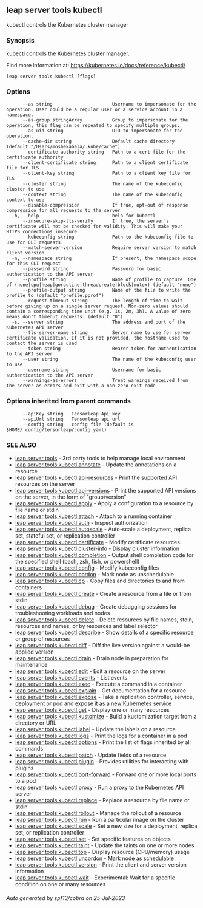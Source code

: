 ## leap server tools kubectl

kubectl controls the Kubernetes cluster manager

### Synopsis

kubectl controls the Kubernetes cluster manager.

 Find more information at: https://kubernetes.io/docs/reference/kubectl/

```
leap server tools kubectl [flags]
```

### Options

```
      --as string                      Username to impersonate for the operation. User could be a regular user or a service account in a namespace.
      --as-group stringArray           Group to impersonate for the operation, this flag can be repeated to specify multiple groups.
      --as-uid string                  UID to impersonate for the operation.
      --cache-dir string               Default cache directory (default "/Users/moshekabala/.kube/cache")
      --certificate-authority string   Path to a cert file for the certificate authority
      --client-certificate string      Path to a client certificate file for TLS
      --client-key string              Path to a client key file for TLS
      --cluster string                 The name of the kubeconfig cluster to use
      --context string                 The name of the kubeconfig context to use
      --disable-compression            If true, opt-out of response compression for all requests to the server
  -h, --help                           help for kubectl
      --insecure-skip-tls-verify       If true, the server's certificate will not be checked for validity. This will make your HTTPS connections insecure
      --kubeconfig string              Path to the kubeconfig file to use for CLI requests.
      --match-server-version           Require server version to match client version
  -n, --namespace string               If present, the namespace scope for this CLI request
      --password string                Password for basic authentication to the API server
      --profile string                 Name of profile to capture. One of (none|cpu|heap|goroutine|threadcreate|block|mutex) (default "none")
      --profile-output string          Name of the file to write the profile to (default "profile.pprof")
      --request-timeout string         The length of time to wait before giving up on a single server request. Non-zero values should contain a corresponding time unit (e.g. 1s, 2m, 3h). A value of zero means don't timeout requests. (default "0")
  -s, --server string                  The address and port of the Kubernetes API server
      --tls-server-name string         Server name to use for server certificate validation. If it is not provided, the hostname used to contact the server is used
      --token string                   Bearer token for authentication to the API server
      --user string                    The name of the kubeconfig user to use
      --username string                Username for basic authentication to the API server
      --warnings-as-errors             Treat warnings received from the server as errors and exit with a non-zero exit code
```

### Options inherited from parent commands

```
      --apiKey string   Tensorleap Api key
      --apiUrl string   Tensorleap api url
      --config string   config file (default is $HOME/.config/tensorleap/config.yaml)
```

### SEE ALSO

* [leap server tools](leap_server_tools.md)	 - 3rd party tools to help manage local environment
* [leap server tools kubectl annotate](leap_server_tools_kubectl_annotate.md)	 - Update the annotations on a resource
* [leap server tools kubectl api-resources](leap_server_tools_kubectl_api-resources.md)	 - Print the supported API resources on the server
* [leap server tools kubectl api-versions](leap_server_tools_kubectl_api-versions.md)	 - Print the supported API versions on the server, in the form of "group/version"
* [leap server tools kubectl apply](leap_server_tools_kubectl_apply.md)	 - Apply a configuration to a resource by file name or stdin
* [leap server tools kubectl attach](leap_server_tools_kubectl_attach.md)	 - Attach to a running container
* [leap server tools kubectl auth](leap_server_tools_kubectl_auth.md)	 - Inspect authorization
* [leap server tools kubectl autoscale](leap_server_tools_kubectl_autoscale.md)	 - Auto-scale a deployment, replica set, stateful set, or replication controller
* [leap server tools kubectl certificate](leap_server_tools_kubectl_certificate.md)	 - Modify certificate resources.
* [leap server tools kubectl cluster-info](leap_server_tools_kubectl_cluster-info.md)	 - Display cluster information
* [leap server tools kubectl completion](leap_server_tools_kubectl_completion.md)	 - Output shell completion code for the specified shell (bash, zsh, fish, or powershell)
* [leap server tools kubectl config](leap_server_tools_kubectl_config.md)	 - Modify kubeconfig files
* [leap server tools kubectl cordon](leap_server_tools_kubectl_cordon.md)	 - Mark node as unschedulable
* [leap server tools kubectl cp](leap_server_tools_kubectl_cp.md)	 - Copy files and directories to and from containers
* [leap server tools kubectl create](leap_server_tools_kubectl_create.md)	 - Create a resource from a file or from stdin
* [leap server tools kubectl debug](leap_server_tools_kubectl_debug.md)	 - Create debugging sessions for troubleshooting workloads and nodes
* [leap server tools kubectl delete](leap_server_tools_kubectl_delete.md)	 - Delete resources by file names, stdin, resources and names, or by resources and label selector
* [leap server tools kubectl describe](leap_server_tools_kubectl_describe.md)	 - Show details of a specific resource or group of resources
* [leap server tools kubectl diff](leap_server_tools_kubectl_diff.md)	 - Diff the live version against a would-be applied version
* [leap server tools kubectl drain](leap_server_tools_kubectl_drain.md)	 - Drain node in preparation for maintenance
* [leap server tools kubectl edit](leap_server_tools_kubectl_edit.md)	 - Edit a resource on the server
* [leap server tools kubectl events](leap_server_tools_kubectl_events.md)	 - List events
* [leap server tools kubectl exec](leap_server_tools_kubectl_exec.md)	 - Execute a command in a container
* [leap server tools kubectl explain](leap_server_tools_kubectl_explain.md)	 - Get documentation for a resource
* [leap server tools kubectl expose](leap_server_tools_kubectl_expose.md)	 - Take a replication controller, service, deployment or pod and expose it as a new Kubernetes service
* [leap server tools kubectl get](leap_server_tools_kubectl_get.md)	 - Display one or many resources
* [leap server tools kubectl kustomize](leap_server_tools_kubectl_kustomize.md)	 - Build a kustomization target from a directory or URL
* [leap server tools kubectl label](leap_server_tools_kubectl_label.md)	 - Update the labels on a resource
* [leap server tools kubectl logs](leap_server_tools_kubectl_logs.md)	 - Print the logs for a container in a pod
* [leap server tools kubectl options](leap_server_tools_kubectl_options.md)	 - Print the list of flags inherited by all commands
* [leap server tools kubectl patch](leap_server_tools_kubectl_patch.md)	 - Update fields of a resource
* [leap server tools kubectl plugin](leap_server_tools_kubectl_plugin.md)	 - Provides utilities for interacting with plugins
* [leap server tools kubectl port-forward](leap_server_tools_kubectl_port-forward.md)	 - Forward one or more local ports to a pod
* [leap server tools kubectl proxy](leap_server_tools_kubectl_proxy.md)	 - Run a proxy to the Kubernetes API server
* [leap server tools kubectl replace](leap_server_tools_kubectl_replace.md)	 - Replace a resource by file name or stdin
* [leap server tools kubectl rollout](leap_server_tools_kubectl_rollout.md)	 - Manage the rollout of a resource
* [leap server tools kubectl run](leap_server_tools_kubectl_run.md)	 - Run a particular image on the cluster
* [leap server tools kubectl scale](leap_server_tools_kubectl_scale.md)	 - Set a new size for a deployment, replica set, or replication controller
* [leap server tools kubectl set](leap_server_tools_kubectl_set.md)	 - Set specific features on objects
* [leap server tools kubectl taint](leap_server_tools_kubectl_taint.md)	 - Update the taints on one or more nodes
* [leap server tools kubectl top](leap_server_tools_kubectl_top.md)	 - Display resource (CPU/memory) usage
* [leap server tools kubectl uncordon](leap_server_tools_kubectl_uncordon.md)	 - Mark node as schedulable
* [leap server tools kubectl version](leap_server_tools_kubectl_version.md)	 - Print the client and server version information
* [leap server tools kubectl wait](leap_server_tools_kubectl_wait.md)	 - Experimental: Wait for a specific condition on one or many resources

###### Auto generated by spf13/cobra on 25-Jul-2023
